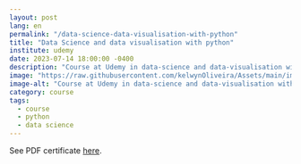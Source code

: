 ```yaml
---
layout: post
lang: en
permalink: "/data-science-data-visualisation-with-python"
title: "Data Science and data visualisation with python"
institute: udemy
date: 2023-07-14 18:00:00 -0400
description: "Course at Udemy in data-science and data-visualisation with python."
image: "https://raw.githubusercontent.com/kelwynOliveira/Assets/main/img/certificates/intensive-courses/udemy/data-science-data-visualisation-with-python.jpg"
image-alt: "Course at Udemy in data-science and data-visualisation with python certificate."
category: course
tags:
  - course
  - python
  - data science
---
```


See PDF certificate <a href="https://docs.google.com/viewer?url=https://raw.githubusercontent.com/kelwynOliveira/Assets/main/PDF/certificates/intensive-courses/{{page.institute}}{{page.permalink}}.pdf" target="_blank">here</a>.
